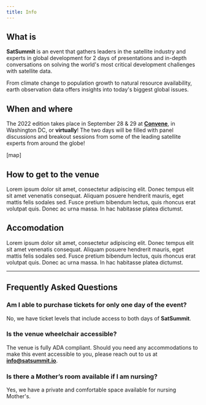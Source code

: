```yaml
---
title: Info
---
```

## What is
**SatSummit** is an event that gathers leaders in the satellite industry and experts in global development for 2 days of presentations and in-depth conversations on solving the world's most critical development challenges with satellite data.

From climate change to population growth to natural resource availability, earth observation data offers insights into today's biggest global issues.

## When and where

The 2022 edition takes place in September 28 & 29 at [**Convene**](https://convene.com/locations/washington-dc/600-14th-street-nw/), in Washington DC, or **virtually**! The two days will be filled with panel discussions and breakout sessions from some of the leading satellite experts from around the globe!

[map]

## How to get to the venue

Lorem ipsum dolor sit amet, consectetur adipiscing elit. Donec tempus elit sit amet venenatis consequat. Aliquam posuere hendrerit mauris, eget mattis felis sodales sed. Fusce pretium bibendum lectus, quis rhoncus erat volutpat quis. Donec ac urna massa. In hac habitasse platea dictumst.

## Accomodation

Lorem ipsum dolor sit amet, consectetur adipiscing elit. Donec tempus elit sit amet venenatis consequat. Aliquam posuere hendrerit mauris, eget mattis felis sodales sed. Fusce pretium bibendum lectus, quis rhoncus erat volutpat quis. Donec ac urna massa. In hac habitasse platea dictumst.

---

## Frequently Asked Questions

### Am I able to purchase tickets for only one day of the event?

No, we have ticket levels that include access to both days of **SatSummit**.

### Is the venue wheelchair accessible?

The venue is fully ADA compliant. Should you need any accommodations to make this event accessible to you, please reach out to us at [**info@satsummit.io**](mailto:info@satsummit.io).

### Is there a Mother’s room available if I am nursing?

Yes, we have a private and comfortable space available for nursing Mother's.

